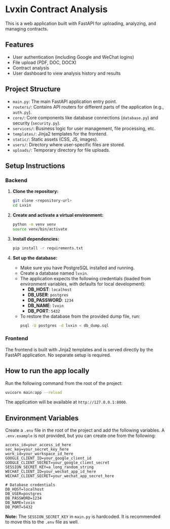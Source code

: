 # Lvxin Contract Analysis

This is a web application built with FastAPI for uploading, analyzing, and managing contracts.

## Features

- User authentication (including Google and WeChat logins)
- File upload (PDF, DOC, DOCX)
- Contract analysis
- User dashboard to view analysis history and results

## Project Structure

- `main.py`: The main FastAPI application entry point.
- `routers/`: Contains API routers for different parts of the application (e.g., `auth.py`).
- `core/`: Core components like database connections (`database.py`) and security (`security.py`).
- `services/`: Business logic for user management, file processing, etc.
- `templates/`: Jinja2 templates for the frontend.
- `static/`: Static assets (CSS, JS, images).
- `users/`: Directory where user-specific files are stored.
- `uploads/`: Temporary directory for file uploads.

## Setup Instructions

### Backend

1.  **Clone the repository:**
    ```bash
    git clone <repository-url>
    cd Lvxin
    ```

2.  **Create and activate a virtual environment:**
    ```bash
    python -m venv venv
    source venv/bin/activate
    ```

3.  **Install dependencies:**
    ```bash
    pip install -r requirements.txt
    ```

4.  **Set up the database:**
    - Make sure you have PostgreSQL installed and running.
    - Create a database named `lvxin`.
    - The application expects the following credentials (loaded from environment variables, with defaults for local development):
      - **DB_HOST**: `localhost`
      - **DB_USER**: `postgres`
      - **DB_PASSWORD**: `1234`
      - **DB_NAME**: `lvxin`
      - **DB_PORT**: `5432`
    - To restore the database from the provided dump file, run:
      ```bash
      psql -U postgres -d lvxin < db_dump.sql
      ```

### Frontend

The frontend is built with Jinja2 templates and is served directly by the FastAPI application. No separate setup is required.

## How to run the app locally

Run the following command from the root of the project:

```bash
uvicorn main:app --reload
```

The application will be available at `http://127.0.0.1:8000`.

## Environment Variables

Create a `.env` file in the root of the project and add the following variables. A `.env.example` is not provided, but you can create one from the following:

```
access_id=your_access_id_here
sec_key=your_secret_key_here
work_id=your_workspace_id_here
GOOGLE_CLIENT_ID=your_google_client_id
GOOGLE_CLIENT_SECRET=your_google_client_secret
SESSION_SECRET_KEY=a_long_random_string
WECHAT_CLIENT_ID=your_wechat_app_id_here
WECHAT_CLIENT_SECRET=your_wechat_app_secret_here

# Database credentials
DB_HOST=localhost
DB_USER=postgres
DB_PASSWORD=1234
DB_NAME=lvxin
DB_PORT=5432
```

**Note:** The `SESSION_SECRET_KEY` in `main.py` is hardcoded. It is recommended to move this to the `.env` file as well. 